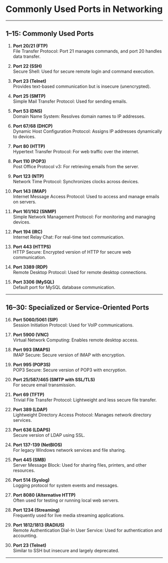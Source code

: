# Commonly Used Ports in Networking

---

## **1–15: Commonly Used Ports**
1. **Port 20/21 (FTP)**  
   File Transfer Protocol: Port 21 manages commands, and port 20 handles data transfer.

2. **Port 22 (SSH)**  
   Secure Shell: Used for secure remote login and command execution.

3. **Port 23 (Telnet)**  
   Provides text-based communication but is insecure (unencrypted).

4. **Port 25 (SMTP)**  
   Simple Mail Transfer Protocol: Used for sending emails.

5. **Port 53 (DNS)**  
   Domain Name System: Resolves domain names to IP addresses.

6. **Port 67/68 (DHCP)**  
   Dynamic Host Configuration Protocol: Assigns IP addresses dynamically to devices.

7. **Port 80 (HTTP)**  
   Hypertext Transfer Protocol: For web traffic over the internet.

8. **Port 110 (POP3)**  
   Post Office Protocol v3: For retrieving emails from the server.

9. **Port 123 (NTP)**  
   Network Time Protocol: Synchronizes clocks across devices.

10. **Port 143 (IMAP)**  
    Internet Message Access Protocol: Used to access and manage emails on servers.

11. **Port 161/162 (SNMP)**  
    Simple Network Management Protocol: For monitoring and managing devices.

12. **Port 194 (IRC)**  
    Internet Relay Chat: For real-time text communication.

13. **Port 443 (HTTPS)**  
    HTTP Secure: Encrypted version of HTTP for secure web communication.

14. **Port 3389 (RDP)**  
    Remote Desktop Protocol: Used for remote desktop connections.

15. **Port 3306 (MySQL)**  
    Default port for MySQL database communication.

---

## **16–30: Specialized or Service-Oriented Ports**
16. **Port 5060/5061 (SIP)**  
    Session Initiation Protocol: Used for VoIP communications.

17. **Port 5900 (VNC)**  
    Virtual Network Computing: Enables remote desktop access.

18. **Port 993 (IMAPS)**  
    IMAP Secure: Secure version of IMAP with encryption.

19. **Port 995 (POP3S)**  
    POP3 Secure: Secure version of POP3 with encryption.

20. **Port 25/587/465 (SMTP with SSL/TLS)**  
    For secure email transmission.

21. **Port 69 (TFTP)**  
    Trivial File Transfer Protocol: Lightweight and less secure file transfer.

22. **Port 389 (LDAP)**  
    Lightweight Directory Access Protocol: Manages network directory services.

23. **Port 636 (LDAPS)**  
    Secure version of LDAP using SSL.

24. **Port 137-139 (NetBIOS)**  
    For legacy Windows network services and file sharing.

25. **Port 445 (SMB)**  
    Server Message Block: Used for sharing files, printers, and other resources.

26. **Port 514 (Syslog)**  
    Logging protocol for system events and messages.

27. **Port 8080 (Alternative HTTP)**  
    Often used for testing or running local web servers.

28. **Port 1234 (Streaming)**  
    Frequently used for live media streaming applications.

29. **Port 1812/1813 (RADIUS)**  
    Remote Authentication Dial-In User Service: Used for authentication and accounting.

30. **Port 23 (Telnet)**  
    Similar to SSH but insecure and largely deprecated.

---
